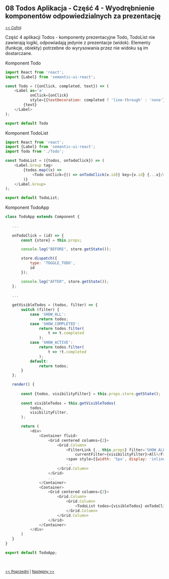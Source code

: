 ## 08 Todos Aplikacja - Część 4 -  Wyodrębnienie komponentów odpowiedzialnych za prezentację
<sub>[<< Cofnij](https://github.com/donatuss/Redux-Start-Egghead/blob/master/README.md)</sub><br/>

Część 4 aplikacji Todos - komponenty prezentacyjne Todo, TodoList  nie zawierają logiki, odpowiadają jedynie z prezentacje (widok).
Elementy (funkcje, obiekty) potrzebne do wyrysowania przez nie widoku są im dostarczane. 

Komponent Todo
```javascript
import React from 'react';
import {Label} from 'semantic-ui-react';

const Todo = ({onClick, completed, text}) => (
    <Label as='a'
           onClick={onClick}
           style={{textDecoration: completed ? 'line-through' : 'none'}}>
        {text}
    </Label>
);

export default Todo
````
Komponent TodoList
```javascript
import React from 'react';
import {Label} from 'semantic-ui-react';
import Todo from './Todo';

const TodoList = ({todos, onTodoClick}) => (
    <Label.Group tag>
        {todos.map((x) =>
            <Todo onClick={() => onTodoClick(x.id)} key={x.id} {...x}/>
        )}
    </Label.Group>
);

export default TodoList;
````

Komponent TodoApp
 ```javascript
class TodoApp extends Component {
    
    ...
    
    onTodoClick = (id) => {
        const {store} = this.props;

        console.log("BEFORE", store.getState());

        store.dispatch({
            type: 'TOGGLE_TODO',
            id
        });

        console.log("AFTER", store.getState());
    };
    
    ...
     
    getVisibleTodos = (todos, filter) => {
        switch (filter) {
            case 'SHOW_ALL':
                return todos;
            case 'SHOW_COMPLETED':
                return todos.filter(
                    t => t.completed
                );
            case 'SHOW_ACTIVE':
                return todos.filter(
                    t => !t.completed
                );
            default:
                return todos;
        }
    };

    render() {
        
        const {todos, visibilityFilter} = this.props.store.getState();
        
        const visibleTodos = this.getVisibleTodos(
            todos,
            visibilityFilter,
        );

        return (
            <div>
                <Container fluid>
                    <Grid centered columns={2}>
                        <Grid.Column>
                            <FilterLink {...this.props} filter='SHOW_ALL' 
                                currentFilter={visibilityFilter}>All</FilterLink>
                            <span style={{width: '5px', display: 'inline-block'}}/>
                            ...
                        </Grid.Column>
                    </Grid>
                    ...
                </Container>
                <Container>
                    <Grid centered columns={2}>
                        <Grid.Column>
                            <Grid.Column>
                                <TodoList todos={visibleTodos} onTodoClick={this.onTodoClick}/>
                            </Grid.Column>
                        </Grid.Column>
                    </Grid>
                </Container>
            </div>
        )
    }
}

export default TodoApp;
 ````

 <br/>
 
 <sub>[<< Poprzedni](https://github.com/donatuss/Redux-Start-Egghead/blob/master/08-todoapp-filtering-todos/README.md)
  | [Następny >>](https://github.com/donatuss/Redux-Start-Egghead/blob/master/08-todoapp-filtering-todos/README.md)
 </sub>